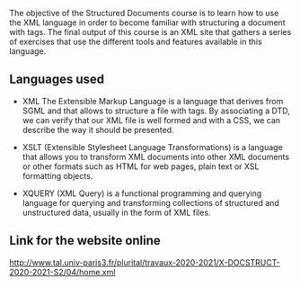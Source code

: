 

The objective of the Structured Documents course is to learn how to use the XML language in order to become familiar with structuring a document with tags. The final output of this course is an XML site that gathers a series of exercises that use the different tools and features available in this language.

Languages used
---
- XML
The Extensible Markup Language is a language that derives from SGML and that allows to structure a file with tags. By associating a DTD, we can verify that our XML file is well formed and with a CSS, we can describe the way it should be presented.

- XSLT
(Extensible Stylesheet Language Transformations) is a language that allows you to transform XML documents into other XML documents or other formats such as HTML for web pages, plain text or XSL formatting objects.

- XQUERY
(XML Query) is a functional programming and querying language for querying and transforming collections of structured and unstructured data, usually in the form of XML files.

Link for the website online
---
http://www.tal.univ-paris3.fr/plurital/travaux-2020-2021/X-DOCSTRUCT-2020-2021-S2/04/home.xml
